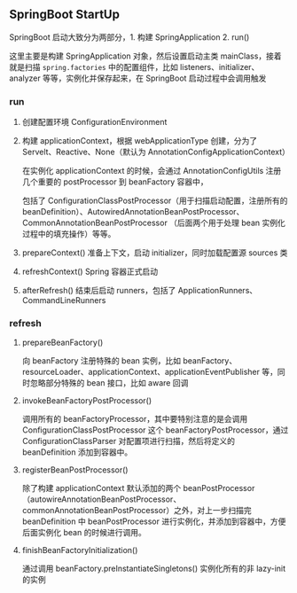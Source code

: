 

## SpringBoot StartUp



SpringBoot 启动大致分为两部分，1.  构建 SpringApplication 2. run()

这里主要是构建 SpringApplication 对象，然后设置启动主类 mainClass，接着就是扫描 `spring.factories` 中的配置组件，比如 listeners、initializer、analyzer 等等，实例化并保存起来，在 SpringBoot 启动过程中会调用触发



### run

1. 创建配置环境 ConfigurationEnvironment

2. 构建 applicationContext，根据 webApplicationType 创建，分为了 Servelt、Reactive、None（默认为 AnnotationConfigApplicationContext）

   在实例化 applicationContext 的时候，会通过 AnnotationConfigUtils 注册几个重要的 postProcessor 到 beanFactory 容器中，

   包括了 ConfigurationClassPostProcessor（用于扫描启动配置，注册所有的 beanDefinition）、AutowiredAnnotationBeanPostProcessor、CommonAnnotationBeanPostProcessor （后面两个用于处理 bean 实例化过程中的填充操作）等等。

3. prepareContext() 准备上下文，启动 initializer，同时加载配置源 sources 类

4. refreshContext() Spring 容器正式启动

5. afterRefresh() 结束后启动 runners，包括了 ApplicationRunners、CommandLineRunners



### refresh

1. prepareBeanFactory() 

   向 beanFactory 注册特殊的 bean 实例，比如 beanFactory、resourceLoader、applicationContext、applicationEventPublisher 等，同时忽略部分特殊的 bean 接口，比如 aware 回调



2. invokeBeanFactoryPostProcessor()

   调用所有的 beanFactoryProcessor，其中要特别注意的是会调用 ConfigurationClassPostProcessor 这个 beanFactoryPostProcessor，通过 ConfigurationClassParser 对配置项进行扫描，然后将定义的 beanDefinition 添加到容器中。



3. registerBeanPostProcessor()

   除了构建 applicationContext 默认添加的两个 beanPostProcessor（autowireAnnotationBeanPostProcessor、commonAnnotationBeanPostProcessor）之外，对上一步扫描完 beanDefinition 中  beanPostProcessor 进行实例化，并添加到容器中，方便后面实例化 bean 的时候进行调用。



 4. finishBeanFactoryInitialization()

    通过调用 beanFactory.preInstantiateSingletons() 实例化所有的非 lazy-init 的实例